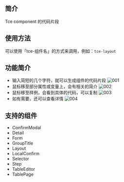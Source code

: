 ## 简介  

Tce component 的代码片段

## 使用方法  

可以使用「tce-组件名」的方式来调用，例如：`tce-layout`

## 功能简介

- 输入简短的几个字符，就可以生成组件的代码片段
  ![001](/Users/jackpo/Documents/develop/tce-snippets/images/001.gif)
- 鼠标移至部分属性或变量上，会有相关的简介
  ![002](/Users/jackpo/Documents/develop/tce-snippets/images/002.gif)
- 鼠标移至样例，会看到具体的代码，可以复制
  ![003](/Users/jackpo/Documents/develop/tce-snippets/images/003.gif)
- 如有需要，还可以查看详情
  ![004](/Users/jackpo/Documents/develop/tce-snippets/images/004.gif)

## 支持的组件

- ConfirmModal
- Detail
- Form
- GroupTitle
- Layout
- LocalConfirm
- Selector
- Step
- TableEditor
- TablePage